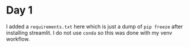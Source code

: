 # Day 1

I added a `requirements.txt` here which is just a dump of `pip freeze` after installing streamlit.
I do not use `conda` so this was done with my venv workflow.

